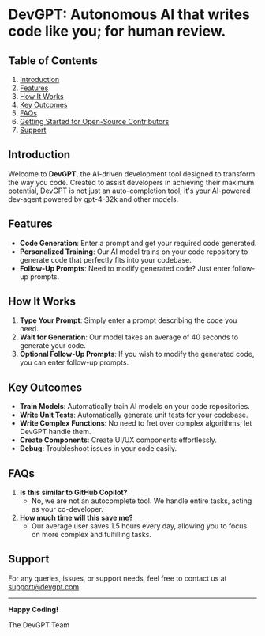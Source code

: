 # DevGPT: Autonomous AI that writes code like you; for human review.

## Table of Contents

1. [Introduction](#Introduction)
1. [Features](#Features)
1. [How It Works](#How-It-Works)
1. [Key Outcomes](#Key-Outcomes)
1. [FAQs](#FAQs)
1. [Getting Started for Open-Source Contributors](#Getting-Started-for-Open-Source-Contributors)
1. [Support](#Support)

## Introduction

Welcome to **DevGPT**, the AI-driven development tool designed to transform the way you code. Created to assist developers in achieving their maximum potential, DevGPT is not just an auto-completion tool; it's your AI-powered dev-agent powered by gpt-4-32k and other models.

## Features

- **Code Generation**: Enter a prompt and get your required code generated.
- **Personalized Training**: Our AI model trains on your code repository to generate code that perfectly fits into your codebase.
- **Follow-Up Prompts**: Need to modify generated code? Just enter follow-up prompts.

## How It Works

1. **Type Your Prompt**: Simply enter a prompt describing the code you need.
1. **Wait for Generation**: Our model takes an average of 40 seconds to generate your code.
1. **Optional Follow-Up Prompts**: If you wish to modify the generated code, you can enter follow-up prompts.

## Key Outcomes

- **Train Models**: Automatically train AI models on your code repositories.
- **Write Unit Tests**: Automatically generate unit tests for your codebase.
- **Write Complex Functions**: No need to fret over complex algorithms; let DevGPT handle them.
- **Create Components**: Create UI/UX components effortlessly.
- **Debug**: Troubleshoot issues in your code easily.

## FAQs

1. **Is this similar to GitHub Copilot?**
   - No, we are not an autocomplete tool. We handle entire tasks, acting as your co-developer.
1. **How much time will this save me?**
   - Our average user saves 1.5 hours every day, allowing you to focus on more complex and fulfilling tasks.

## Support

For any queries, issues, or support needs, feel free to contact us at support@devgpt.com

---

**Happy Coding!**

The DevGPT Team
